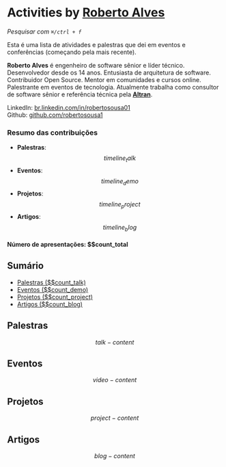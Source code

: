 # Activities by <a href="https://www.linkedin.com/in/robertosousa01" target="_blank">Roberto Alves</a>

_Pesquisar com `⌘/ctrl + f`_

Esta é uma lista de atividades e palestras que dei em eventos e conferências (começando pela mais recente).

**Roberto Alves** é engenheiro de software sênior e líder técnico. Desenvolvedor desde os 14 anos. Entusiasta de arquitetura de software. Contribuidor Open Source. Mentor em comunidades e cursos online. Palestrante em eventos de tecnologia. Atualmente trabalha como consultor de software sênior e referência técnica pela <a href="https://www.altran.com.br" target="__blank">**Altran**</a>.

<!-- CV Online:  []()   -->
LinkedIn: [br.linkedin.com/in/robertosousa01](https://www.linkedin.com/in/robertosousa01)  
Github:  [github.com/robertosousa1](https://github.com/robertosousa1)  

### Resumo das contribuições

* **Palestras**: $$timeline_talk$$
* **Eventos**: $$timeline_demo$$
* **Projetos**: $$timeline_project$$
* **Artigos**: $$timeline_blog$$

#### Número de apresentações: $$count_total

## Sumário

- [Palestras ($$count_talk)](#palestras)
- [Eventos ($$count_demo)](#eventos)
- [Projetos ($$count_project)](#projetos)
- [Artigos ($$count_blog)](#artigos)

## Palestras

$$talk-content$$

## Eventos

$$video-content$$

## Projetos

$$project-content$$

## Artigos

$$blog-content$$
